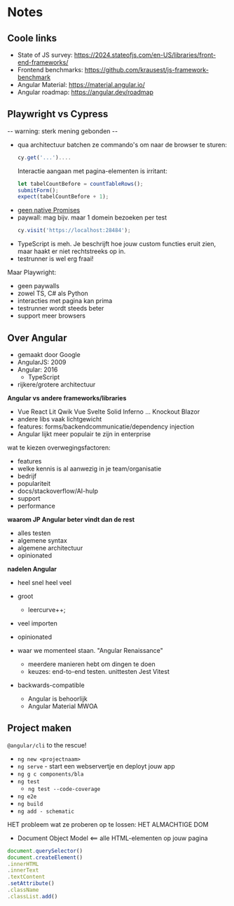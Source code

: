 # Notes

## Coole links

- State of JS survey: https://2024.stateofjs.com/en-US/libraries/front-end-frameworks/
- Frontend benchmarks: https://github.com/krausest/js-framework-benchmark
- Angular Material: https://material.angular.io/
- Angular roadmap: https://angular.dev/roadmap

## Playwright vs Cypress

-- warning: sterk mening gebonden --

- qua architectuur batchen ze commando's om naar de browser te sturen:
  ```js
  cy.get('...')....
  ```
  Interactie aangaan met pagina-elementen is irritant:
  ```js
  let tabelCountBefore = countTableRows();
  submitForm();
  expect(tabelCountBefore + 1);
  ```
- [geen native Promises](https://docs.cypress.io/api/utilities/promise)
- paywall: mag bijv. maar 1 domein bezoeken per test
  ```js
  cy.visit('https://localhost:28484');
  ```
- TypeScript is meh. Je beschrijft hoe jouw custom functies eruit zien, maar haakt er niet rechtstreeks op in.
- testrunner is wel erg fraai!

Maar Playwright:
- geen paywalls
- zowel TS, C# als Python
- interacties met pagina kan prima
- testrunner wordt steeds beter
- support meer browsers

## Over Angular

- gemaakt door Google
- AngularJS: 2009
- Angular: 2016
  - TypeScript
- rijkere/grotere architectuur

**Angular vs andere frameworks/libraries**

- Vue React Lit Qwik Vue Svelte Solid Inferno ... Knockout Blazor
- andere libs vaak lichtgewicht
- features: forms/backendcommunicatie/dependency injection
- Angular lijkt meer populair te zijn in enterprise

wat te kiezen overwegingsfactoren:
- features
- welke kennis is al aanwezig in je team/organisatie
- bedrijf
- populariteit
- docs/stackoverflow/AI-hulp
- support
- performance

**waarom JP Angular beter vindt dan de rest**

- alles testen
- algemene syntax
- algemene architectuur
- opinionated

**nadelen Angular**

- heel snel heel veel
- groot
  - leercurve++;
- veel importen
- opinionated
- waar we momenteel staan. "Angular Renaissance"
  - meerdere manieren hebt om dingen te doen
  - keuzes: end-to-end testen. unittesten	Jest Vitest

- backwards-compatible
  - Angular is behoorlijk
  - Angular Material MWOA

## Project maken

`@angular/cli` to the rescue!

- `ng new <projectnaam>`
- `ng serve` - start een webservertje en deployt jouw app
- `ng g c components/bla`
- `ng test`
  - `ng test --code-coverage`
- `ng e2e`
- `ng build`
- `ng add - schematic`


HET probleem wat ze proberen op te lossen: HET ALMACHTIGE DOM
- Document Object Model <== alle HTML-elementen op jouw pagina

```js
document.querySelector()
document.createElement()
.innerHTML
.innerText
.textContent
.setAttribute()
.className
.classList.add()
```













